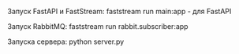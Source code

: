 Запуск FastAPI и FastStream:
faststream run main:app - для FastAPI

Запуск RabbitMQ:
faststream run rabbit.subscriber:app 

Запуска сервера:
python server.py
